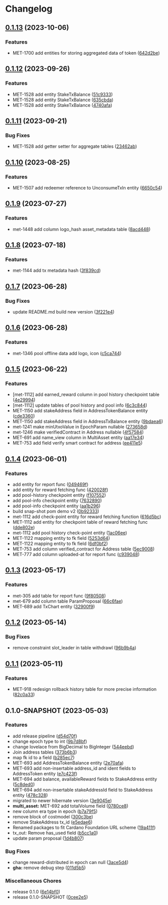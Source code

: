 # Changelog

## [0.1.13](https://github.com/cardano-foundation/cf-java-cardano-common-explorer/compare/v0.1.12...v0.1.13) (2023-10-06)


### Features

* MET-1700 add entities for storing aggregated data of token ([642d2be](https://github.com/cardano-foundation/cf-java-cardano-common-explorer/commit/642d2befc6e7c02f8cfbc892d2598b8e9f87ed93))

## [0.1.12](https://github.com/cardano-foundation/cf-java-cardano-common-explorer/compare/v0.1.11...v0.1.12) (2023-09-26)


### Features

* MET-1528 add entity StakeTxBalance ([51c9333](https://github.com/cardano-foundation/cf-java-cardano-common-explorer/commit/51c93336a25b233a6941574a0c1c31c7dd221c75))
* MET-1528 add entity StakeTxBalance ([635cbda](https://github.com/cardano-foundation/cf-java-cardano-common-explorer/commit/635cbda36d38aefe06060eb7451ba27d2cbd497d))
* MET-1528 add entity StakeTxBalance ([4740afa](https://github.com/cardano-foundation/cf-java-cardano-common-explorer/commit/4740afa4fd3d331e702ae20c3712d4497ca599ec))

## [0.1.11](https://github.com/cardano-foundation/cf-java-cardano-common-explorer/compare/v0.1.10...v0.1.11) (2023-09-21)


### Bug Fixes

* MET-1528 add getter setter for aggregate tables ([23462ab](https://github.com/cardano-foundation/cf-java-cardano-common-explorer/commit/23462abd1e84a1b0dec7f5157d3518dd4bfc208d))

## [0.1.10](https://github.com/cardano-foundation/cf-java-cardano-common-explorer/compare/v0.1.9...v0.1.10) (2023-08-25)


### Features

* MET-1507 add redeemer reference to UnconsumeTxIn entity ([6650c54](https://github.com/cardano-foundation/cf-java-cardano-common-explorer/commit/6650c54fe07be94996f25f362e265c0361d554f5))

## [0.1.9](https://github.com/cardano-foundation/cf-java-cardano-common-explorer/compare/v0.1.8...v0.1.9) (2023-07-27)


### Features

* met-1448 add column logo_hash asset_metadata table ([8acd448](https://github.com/cardano-foundation/cf-java-cardano-common-explorer/commit/8acd448bb01d680fe1396182ccdc583dfd652f5e))

## [0.1.8](https://github.com/cardano-foundation/cf-java-cardano-common-explorer/compare/v0.1.7...v0.1.8) (2023-07-18)


### Features

* met-1144 add tx metadata hash ([3f839cd](https://github.com/cardano-foundation/cf-java-cardano-common-explorer/commit/3f839cd6d43781beac82229205cfc1bec8048e1e))

## [0.1.7](https://github.com/cardano-foundation/cf-java-cardano-common-explorer/compare/v0.1.6...v0.1.7) (2023-06-28)


### Bug Fixes

* update README.md build new version ([3f221e4](https://github.com/cardano-foundation/cf-java-cardano-common-explorer/commit/3f221e4a31e5f3ccba78747fc373a88524b5861d))

## [0.1.6](https://github.com/cardano-foundation/cf-java-cardano-common-explorer/compare/v0.1.5...v0.1.6) (2023-06-28)


### Features

* met-1346 pool offline data add logo, icon ([c5ca744](https://github.com/cardano-foundation/cf-java-cardano-common-explorer/commit/c5ca744261a604523ad0551dd44c77d4b19dbfe7))

## [0.1.5](https://github.com/cardano-foundation/cf-java-cardano-common-explorer/compare/v0.1.4...v0.1.5) (2023-06-22)


### Features

* [met-1112] add earned_reward column in pool history checkpoint table ([4e29994](https://github.com/cardano-foundation/cf-java-cardano-common-explorer/commit/4e299945f97b781575f7bcefd78b15da32c8d090))
* [met-1112] update tables of pool history and pool info ([6c3c844](https://github.com/cardano-foundation/cf-java-cardano-common-explorer/commit/6c3c84444dba8c2a23d23dbe697bf64b7bf706fc))
* MET-1150 add stakeAddress field in AddressTokenBalance entity ([cde3360](https://github.com/cardano-foundation/cf-java-cardano-common-explorer/commit/cde33601873fcfd1cc59e1a1c2a5de5eb4ad50fc))
* MET-1150 add stakeAddress field in AddressTxBalance entity ([9bdaea6](https://github.com/cardano-foundation/cf-java-cardano-common-explorer/commit/9bdaea6c98a73f6d32f593adaef539ec1ae7d533))
* met-1241 make minUtxoValue in EpochParam nullable ([273658d](https://github.com/cardano-foundation/cf-java-cardano-common-explorer/commit/273658d657545a1ed2de8d3cb07822fed7df895b))
* met-1246 make verifiedContract in Address nullable ([4f57584](https://github.com/cardano-foundation/cf-java-cardano-common-explorer/commit/4f5758423ac8dbaa2b12d09cb817179736f6c035))
* MET-691 add name_view column in MultiAsset entity ([aa17e34](https://github.com/cardano-foundation/cf-java-cardano-common-explorer/commit/aa17e3497ddca86c92c2289bd44f2961888d2ef4))
* MET-753 add field verify smart contract for address ([ee411e5](https://github.com/cardano-foundation/cf-java-cardano-common-explorer/commit/ee411e53a72b16d4fd8095977ac776fe7ae6f974))

## [0.1.4](https://github.com/cardano-foundation/cf-java-cardano-common-explorer/compare/v0.1.3...v0.1.4) (2023-06-01)


### Features

* add entity for report func ([049469f](https://github.com/cardano-foundation/cf-java-cardano-common-explorer/commit/049469f624375f4694a968ffe58aa1507b90f20e))
* add entity for reward fetching func ([420028f](https://github.com/cardano-foundation/cf-java-cardano-common-explorer/commit/420028f9ac131eaef761fcb873aae2e746bdd6e3))
* add pool-history checkpoint entity ([f107552](https://github.com/cardano-foundation/cf-java-cardano-common-explorer/commit/f1075524aac6817dd6ed5fba0b1fde956b43bc3d))
* add pool-info checkpoint entity ([7632890](https://github.com/cardano-foundation/cf-java-cardano-common-explorer/commit/7632890a59afda03f12bce9d7ac3ff0a15df98e9))
* add pool-info checkpoint entity ([aa1b296](https://github.com/cardano-foundation/cf-java-cardano-common-explorer/commit/aa1b296ae1e05f0a3635b8bae6014aee6de4896b))
* build snap-shot pom demo v2 ([0b92333](https://github.com/cardano-foundation/cf-java-cardano-common-explorer/commit/0b92333971fbe2ebb5925fedf5f2d179d5fad808))
* met-1112 add check-point entity for reward fetching function ([616d5bc](https://github.com/cardano-foundation/cf-java-cardano-common-explorer/commit/616d5bce0294b79e8e60aec14b354dab8be5b09d))
* MET-1112 add entity for checkpoint table of reward fetching func ([dde802e](https://github.com/cardano-foundation/cf-java-cardano-common-explorer/commit/dde802e677d838c392c17720eaeeb58ec50a34e4))
* met-1112 add pool history check-point entity ([1ac06ee](https://github.com/cardano-foundation/cf-java-cardano-common-explorer/commit/1ac06ee4fc44de119245765df0553b180f856961))
* MET-1122 mapping entity to fk field ([5253d64](https://github.com/cardano-foundation/cf-java-cardano-common-explorer/commit/5253d641c9d5ea2b1e1892627a717ac285113696))
* MET-1122 mapping entity to fk field ([6df0bf2](https://github.com/cardano-foundation/cf-java-cardano-common-explorer/commit/6df0bf2efb4772cb9e9c126fe0b159ae1ef6c6e2))
* MET-753 add column verified_contract for Address table ([5ec9008](https://github.com/cardano-foundation/cf-java-cardano-common-explorer/commit/5ec9008a755321b0bb3ee0d4ae1bf2a105d27abc))
* MET-777 add column uploaded-at for report func ([c939048](https://github.com/cardano-foundation/cf-java-cardano-common-explorer/commit/c939048d83814d0efb7e984128675b1ed84f7618))

## [0.1.3](https://github.com/cardano-foundation/cf-java-cardano-common-explorer/compare/v0.1.2...v0.1.3) (2023-05-17)


### Features

* met-305 add table for report func ([9f80508](https://github.com/cardano-foundation/cf-java-cardano-common-explorer/commit/9f80508439446b70945905a9843197261509eebc))
* met-679 add column table ParamProposal ([66c6fae](https://github.com/cardano-foundation/cf-java-cardano-common-explorer/commit/66c6fae11b8dad1c43759f88e8645e9c1006fa30))
* MET-689 add TxChart entity ([32900f9](https://github.com/cardano-foundation/cf-java-cardano-common-explorer/commit/32900f9c0ae94133ed2138a898a5fb90468ffd68))

## [0.1.2](https://github.com/cardano-foundation/cf-java-cardano-common-explorer/compare/v0.1.1...v0.1.2) (2023-05-14)


### Bug Fixes

* remove constraint slot_leader in table withdrawl ([96b9b4a](https://github.com/cardano-foundation/cf-java-cardano-common-explorer/commit/96b9b4ac6061853f8a9112282f0555110800e79c))

## [0.1.1](https://github.com/cardano-foundation/cf-java-cardano-common-explorer/compare/v0.1.0...v0.1.1) (2023-05-11)


### Features

* MET-918 redesign rollback history table for more precise information ([82c0a33](https://github.com/cardano-foundation/cf-java-cardano-common-explorer/commit/82c0a3365a79d6b0c9b72ab5504d55b149ab0684))

## 0.1.0-SNAPSHOT (2023-05-03)


### Features

* add release pipeline ([d54d70f](https://github.com/cardano-foundation/cf-java-cardano-common-explorer/commit/d54d70f0a87c86ccac28dd49fc605687cf4051a2))
* change epoch type to int ([9b7d8bf](https://github.com/cardano-foundation/cf-java-cardano-common-explorer/commit/9b7d8bf95851128aa117f22ba07682eba4b8c367))
* change lovelace from BigDecimal to BigInteger ([544eebd](https://github.com/cardano-foundation/cf-java-cardano-common-explorer/commit/544eebd8c4a10890031942658ed4729e8d90e81f))
* Join address tables ([373b6b3](https://github.com/cardano-foundation/cf-java-cardano-common-explorer/commit/373b6b304aa82e2e077e28e0d05c547154b4b579))
* map fk id to a field ([b285ec7](https://github.com/cardano-foundation/cf-java-cardano-common-explorer/commit/b285ec7ffa1e0f9279aaa2e7fbce42a5d8c2e4d3))
* MET-693 add AddressTokenBalance entity ([2e70afa](https://github.com/cardano-foundation/cf-java-cardano-common-explorer/commit/2e70afa298e4bbdd07a3081fbc24332dc6cbb13c))
* MET-693 add non-insertable address_id and ident fields to AddressToken entity ([e7c423f](https://github.com/cardano-foundation/cf-java-cardano-common-explorer/commit/e7c423ff71b0e7907454e8938092d76dc31e1b73))
* MET-694 add balance, availableReward fields to StakeAddress entity ([5c8ded0](https://github.com/cardano-foundation/cf-java-cardano-common-explorer/commit/5c8ded024fdf7719395d27370a21ceb24fa2068d))
* MET-694 add non-insertable stakeAddressId field to StakeAddress entity ([478c328](https://github.com/cardano-foundation/cf-java-cardano-common-explorer/commit/478c3280d326d0fcfe50fcb6517bd48b6e51bc1b))
* migrated to newer hibernate version ([3e9045e](https://github.com/cardano-foundation/cf-java-cardano-common-explorer/commit/3e9045e15829625fb29a0bbf10a3eb183b90e67a))
* **multi_asset:** MET-692 add totalVolume field ([0780ce8](https://github.com/cardano-foundation/cf-java-cardano-common-explorer/commit/0780ce8eb09db47203f9876480fc29e89290689b))
* new column era type in epoch ([b7a79f5](https://github.com/cardano-foundation/cf-java-cardano-common-explorer/commit/b7a79f50b00652d5a952adc478b9ad26eb49d6dc))
* remove block of costmodel ([300c3be](https://github.com/cardano-foundation/cf-java-cardano-common-explorer/commit/300c3be8149776413eaa5e50ac3424728bcfa6af))
* remove StakeAddress tx_id ([e5edae6](https://github.com/cardano-foundation/cf-java-cardano-common-explorer/commit/e5edae67d08ace38d706e66a520d62f9344e32e4))
* Renamed packages to fit Cardano Foundation URL scheme ([19a411f](https://github.com/cardano-foundation/cf-java-cardano-common-explorer/commit/19a411fe95b13dd3c5d246bb83f04c61e5ef54d0))
* tx_out: Remove has_used field ([b5cc1a0](https://github.com/cardano-foundation/cf-java-cardano-common-explorer/commit/b5cc1a049bf9a75fd589406cbbdf67bafe9c9ad7))
* update param proposal ([1d4b807](https://github.com/cardano-foundation/cf-java-cardano-common-explorer/commit/1d4b807fe1aee1b22a7013044a40e6877e3f7f9c))


### Bug Fixes

* change reward-distributed in epoch can null ([3ace5d4](https://github.com/cardano-foundation/cf-java-cardano-common-explorer/commit/3ace5d47be1b224b43a9d78aafcf5a25aae43c43))
* **gha:** remove debug step ([011d5b5](https://github.com/cardano-foundation/cf-java-cardano-common-explorer/commit/011d5b5e516c9dea034a66abdbcd7182b49345e4))


### Miscellaneous Chores

* release 0.1.0 ([6e14bf0](https://github.com/cardano-foundation/cf-java-cardano-common-explorer/commit/6e14bf0c94658f30283582b58d8c65a360722e9f))
* release 0.1.0-SNAPSHOT ([0cee2e5](https://github.com/cardano-foundation/cf-java-cardano-common-explorer/commit/0cee2e53e4ce3dcd47bb4d15ef3b79bc47a0e749))
